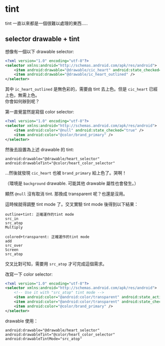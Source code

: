 # tint

tint 一直以來都是一個很難以處理的東西.....



## selector drawable + tint

想像有一個以下 drawable selector:

```xml
<?xml version="1.0" encoding="utf-8"?>
<selector xmlns:android="http://schemas.android.com/apk/res/android">
    <item android:drawable="@drawable/cic_heart" android:state_checked="true" />
    <item android:drawable="@drawable/ic_heart_outlined" />
</selector>
```

其中 `ic_heart_outlined` 是無色彩的，需要由 tint 去上色。但是 `cic_heart` 已經上色，無需上色。\
你會如何辦到呢？

第一直覺當然是寫個 color selector:

```xml
<?xml version="1.0" encoding="utf-8"?>
<selector xmlns:android="http://schemas.android.com/apk/res/android">
    <item android:color="@null" android:state_checked="true" />
    <item android:color="@color/brand_primary" />
</selector>
```

然後去設置為上述 drawable 的 tint:

```
android:drawable="@drawable/heart_selector"
android:drawableTint="@color/heart_color_selector"
```

...然後就發現 `cic_heart` 也被 `brand_primary` 給上色了。哭啊！

（環境是 `background` drawable. 可能其他 drawable 屬性也會發生。）

顯然 `@null` 沒有取消 tint. 那換成 transparent 呢？也還是沒用。

這時候就得調整 tint mode 了。交叉實驗 tint mode 後得到以下結果：

```
outline+tint: 正確運作的tint mode
src_in
src_atop
Multiply

colored+transparent: 正確運作的tint mode
add
src_over
Screen
src_atop
```

交叉比對可知，需要用 `src_atop` 才可完成這個需求。

改寫一下 color selector:

```xml
<?xml version="1.0" encoding="utf-8"?>
<selector xmlns:android="http://schemas.android.com/apk/res/android">
    <!-- Use it with "src_atop" tint mode -->
    <item android:color="@android:color/transparent" android:state_activated="true" />
    <item android:color="@android:color/transparent" android:state_checked="true" />
    <item android:color="@color/brand_primary" />
</selector>
```

drawable 使用：

```
android:drawable="@drawable/heart_selector"
android:drawableTint="@color/heart_color_selector"
android:drawableTintMode="src_atop"
```





